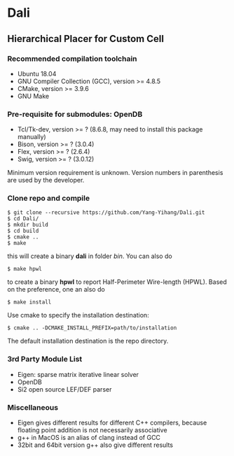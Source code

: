 # Dali
## Hierarchical Placer for Custom Cell

### Recommended compilation toolchain
  * Ubuntu 18.04
  * GNU Compiler Collection (GCC), version >= 4.8.5
  * CMake, version >= 3.9.6
  * GNU Make

### Pre-requisite for submodules: OpenDB
  * Tcl/Tk-dev, version >= ? (8.6.8, may need to install this package manually)
  * Bison, version >= ? (3.0.4)
  * Flex, version >= ? (2.6.4)
  * Swig, version >= ? (3.0.12)

Minimum version requirement is unknown. Version numbers in parenthesis are used by the developer.
  
### Clone repo and compile
    $ git clone --recursive https://github.com/Yang-Yihang/Dali.git
    $ cd Dali/
    $ mkdir build
    $ cd build
    $ cmake ..
    $ make
this will create a binary __dali__ in folder _bin_. You can also do
    
    $ make hpwl
to create a binary __hpwl__ to report Half-Perimeter Wire-length (HPWL). Based on the preference, one an also do
    
    $ make install
Use cmake to specify the installation destination:

    $ cmake .. -DCMAKE_INSTALL_PREFIX=path/to/installation
The default installation destination is the repo directory.

### 3rd Party Module List
  * Eigen: sparse matrix iterative linear solver
  * OpenDB
  * Si2 open source LEF/DEF parser
  
### Miscellaneous
  * Eigen gives different results for different C++ compilers, because floating point addition is not necessarily associative
  * g++ in MacOS is an alias of clang instead of GCC
  * 32bit and 64bit version g++ also give different results
